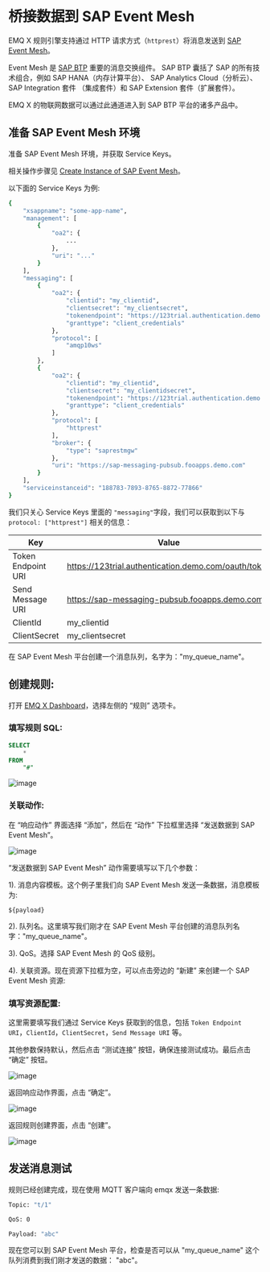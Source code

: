 # 桥接数据到 SAP Event Mesh

EMQ X 规则引擎支持通过 HTTP 请求方式（`httprest`）将消息发送到 [SAP Event Mesh](https://help.sap.com/viewer/bf82e6b26456494cbdd197057c09979f/Cloud/en-US)。

Event Mesh 是 [SAP BTP](https://www.sap.com/products/business-technology-platform.html) 重要的消息交换组件。
SAP BTP 囊括了 SAP 的所有技术组合，例如 SAP HANA（内存计算平台）、 SAP Analytics Cloud（分析云）、
SAP Integration 套件 （集成套件）和 SAP Extension 套件（扩展套件）。

EMQ X 的物联网数据可以通过此通道进入到 SAP BTP 平台的诸多产品中。

## 准备 SAP Event Mesh 环境

准备 SAP Event Mesh 环境，并获取 Service Keys。

相关操作步骤见 [Create Instance of SAP Event Mesh](https://developers.sap.com/tutorials/cp-enterprisemessaging-instance-create.html)。

以下面的 Service Keys 为例:

```bash
{
    "xsappname": "some-app-name",
    "management": [
        {
            "oa2": {
                ...
            },
            "uri": "..."
        }
    ],
    "messaging": [
        {
            "oa2": {
                "clientid": "my_clientid",
                "clientsecret": "my_clientsecret",
                "tokenendpoint": "https://123trial.authentication.demo.com/oauth/token",
                "granttype": "client_credentials"
            },
            "protocol": [
                "amqp10ws"
            ]
        },
        {
            "oa2": {
                "clientid": "my_clientid",
                "clientsecret": "my_clientidsecret",
                "tokenendpoint": "https://123trial.authentication.demo.com/oauth/token",
                "granttype": "client_credentials"
            },
            "protocol": [
                "httprest"
            ],
            "broker": {
                "type": "saprestmgw"
            },
            "uri": "https://sap-messaging-pubsub.fooapps.demo.com"
        }
    ],
    "serviceinstanceid": "188783-7893-8765-8872-77866"
}
```

我们只关心 Service Keys 里面的 `"messaging"`字段，我们可以获取到以下与 `protocol: ["httprest"]` 相关的信息：

| Key                | Value|
|--------------------|------------------------------|
| Token Endpoint URI | https://123trial.authentication.demo.com/oauth/token |
| Send Message URI | https://sap-messaging-pubsub.fooapps.demo.com |
| ClientId | my_clientid |
| ClientSecret | my_clientsecret |

在 SAP Event Mesh 平台创建一个消息队列，名字为："my_queue_name"。

## 创建规则:

打开 [EMQ X Dashboard](http://127.0.0.1:18083/#/rules)，选择左侧的 “规则” 选项卡。

### 填写规则 SQL:

```sql
SELECT
    *
FROM
    "#"
```

![image](./assets/rule-engine/zh_sap_rule_sql.png)

### 关联动作:

在 “响应动作” 界面选择 “添加”，然后在 “动作” 下拉框里选择 “发送数据到 SAP Event Mesh”。

![image](./assets/rule-engine/zh_sap_action.png)

“发送数据到 SAP Event Mesh” 动作需要填写以下几个参数：

1). 消息内容模板。这个例子里我们向 SAP Event Mesh 发送一条数据，消息模板为:

```
${payload}
```

2). 队列名。这里填写我们刚才在 SAP Event Mesh 平台创建的消息队列名字："my_queue_name"。

3). QoS。选择 SAP Event Mesh 的 QoS 级别。

4). 关联资源。现在资源下拉框为空，可以点击旁边的 “新建” 来创建一个 SAP Event Mesh 资源:

### 填写资源配置:

这里需要填写我们通过 Service Keys 获取到的信息，包括 `Token Endpoint URI`，`ClientId`，`ClientSecret`，`Send Message URI` 等。

其他参数保持默认，然后点击 “测试连接” 按钮，确保连接测试成功。最后点击 “确定” 按钮。

![image](./assets/rule-engine/zh_sap_resource.png)

返回响应动作界面，点击 “确定”。

![image](./assets/rule-engine/zh_sap_action_1.png)

返回规则创建界面，点击 “创建”。

![image](./assets/rule-engine/zh_sap_rule_sql_1.png)

## 发送消息测试

规则已经创建完成，现在使用 MQTT 客户端向 emqx 发送一条数据:

```bash
Topic: "t/1"

QoS: 0

Payload: "abc"
```

现在您可以到 SAP Event Mesh 平台，检查是否可以从 "my_queue_name" 这个队列消费到我们刚才发送的数据： "abc"。
